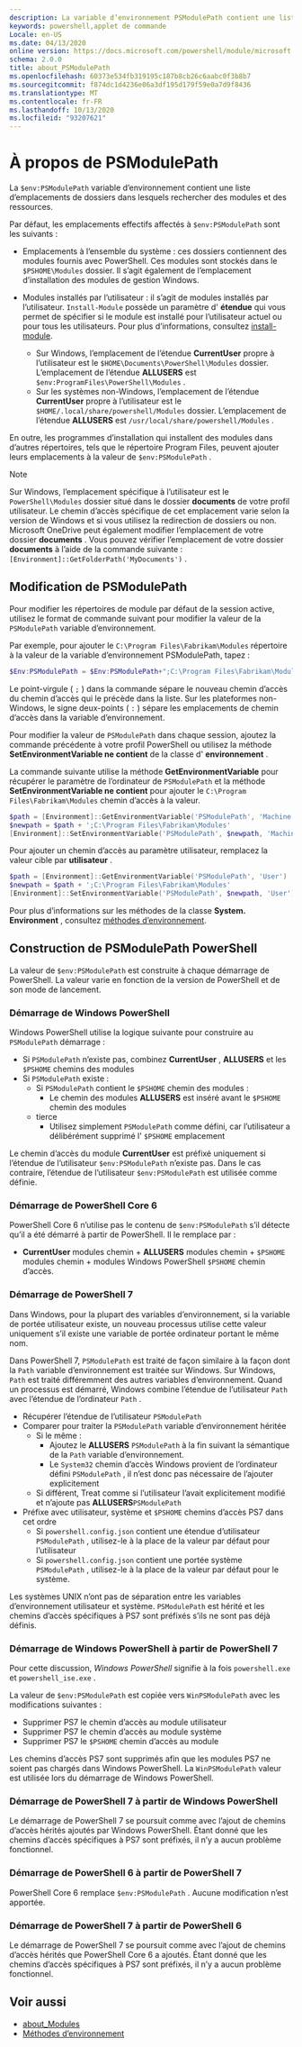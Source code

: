 ```yaml
---
description: La variable d’environnement PSModulePath contient une liste d’emplacements de dossiers dans lesquels rechercher les modules et les ressources.
keywords: powershell,applet de commande
Locale: en-US
ms.date: 04/13/2020
online version: https://docs.microsoft.com/powershell/module/microsoft.powershell.core/about/about_PSModulePath?view=powershell-5.1&WT.mc_id=ps-gethelp
schema: 2.0.0
title: about_PSModulePath
ms.openlocfilehash: 60373e534fb319195c187b8cb26c6aabc0f3b8b7
ms.sourcegitcommit: f874dc1d4236e06a3df195d179f59e0a7d9f8436
ms.translationtype: MT
ms.contentlocale: fr-FR
ms.lasthandoff: 10/13/2020
ms.locfileid: "93207621"
---
```

# <a name="about-psmodulepath"></a>À propos de PSModulePath

La `$env:PSModulePath` variable d’environnement contient une liste d’emplacements de dossiers dans lesquels rechercher des modules et des ressources.

Par défaut, les emplacements effectifs affectés à `$env:PSModulePath` sont les suivants :

- Emplacements à l’ensemble du système : ces dossiers contiennent des modules fournis avec PowerShell. Ces modules sont stockés dans le `$PSHOME\Modules` dossier. Il s’agit également de l’emplacement d’installation des modules de gestion Windows.

- Modules installés par l’utilisateur : il s’agit de modules installés par l’utilisateur.
  `Install-Module` possède un paramètre d' **étendue** qui vous permet de spécifier si le module est installé pour l’utilisateur actuel ou pour tous les utilisateurs. Pour plus d’informations, consultez [install-module](xref:PowerShellGet.Install-Module).

  - Sur Windows, l’emplacement de l’étendue **CurrentUser** propre à l’utilisateur est le `$HOME\Documents\PowerShell\Modules` dossier. L’emplacement de l’étendue **ALLUSERS** est `$env:ProgramFiles\PowerShell\Modules` .
  - Sur les systèmes non-Windows, l’emplacement de l’étendue **CurrentUser** propre à l’utilisateur est le `$HOME/.local/share/powershell/Modules` dossier. L’emplacement de l’étendue **ALLUSERS** est `/usr/local/share/powershell/Modules` .

En outre, les programmes d’installation qui installent des modules dans d’autres répertoires, tels que le répertoire Program Files, peuvent ajouter leurs emplacements à la valeur de `$env:PSModulePath` .

> [!NOTE]
> Sur Windows, l’emplacement spécifique à l’utilisateur est le `PowerShell\Modules` dossier situé dans le dossier **documents** de votre profil utilisateur. Le chemin d’accès spécifique de cet emplacement varie selon la version de Windows et si vous utilisez la redirection de dossiers ou non. Microsoft OneDrive peut également modifier l’emplacement de votre dossier **documents** . Vous pouvez vérifier l’emplacement de votre dossier **documents** à l’aide de la commande suivante : `[Environment]::GetFolderPath('MyDocuments')` .

## <a name="modifying-psmodulepath"></a>Modification de PSModulePath

Pour modifier les répertoires de module par défaut de la session active, utilisez le format de commande suivant pour modifier la valeur de la `PSModulePath` variable d’environnement.

Par exemple, pour ajouter le `C:\Program Files\Fabrikam\Modules` répertoire à la valeur de la variable d’environnement PSModulePath, tapez :

```powershell
$Env:PSModulePath = $Env:PSModulePath+";C:\Program Files\Fabrikam\Modules"
```

Le point-virgule ( `;` ) dans la commande sépare le nouveau chemin d’accès du chemin d’accès qui le précède dans la liste. Sur les plateformes non-Windows, le signe deux-points ( `:` ) sépare les emplacements de chemin d’accès dans la variable d’environnement.

Pour modifier la valeur de `PSModulePath` dans chaque session, ajoutez la commande précédente à votre profil PowerShell ou utilisez la méthode **SetEnvironmentVariable ne contient** de la classe d' **environnement** .

La commande suivante utilise la méthode **GetEnvironmentVariable** pour récupérer le paramètre de l’ordinateur de `PSModulePath` et la méthode **SetEnvironmentVariable ne contient** pour ajouter le `C:\Program Files\Fabrikam\Modules` chemin d’accès à la valeur.

```powershell
$path = [Environment]::GetEnvironmentVariable('PSModulePath', 'Machine')
$newpath = $path + ';C:\Program Files\Fabrikam\Modules'
[Environment]::SetEnvironmentVariable('PSModulePath', $newpath, 'Machine')
```

Pour ajouter un chemin d’accès au paramètre utilisateur, remplacez la valeur cible par **utilisateur** .

```powershell
$path = [Environment]::GetEnvironmentVariable('PSModulePath', 'User')
$newpath = $path + ';C:\Program Files\Fabrikam\Modules'
[Environment]::SetEnvironmentVariable('PSModulePath', $newpath, 'User')
```

Pour plus d’informations sur les méthodes de la classe **System. Environment** , consultez [méthodes d’environnement](/dotnet/api/system.environment).

## <a name="powershell-psmodulepath-construction"></a>Construction de PSModulePath PowerShell

La valeur de `$env:PSModulePath` est construite à chaque démarrage de PowerShell.
La valeur varie en fonction de la version de PowerShell et de son mode de lancement.

### <a name="windows-powershell-startup"></a>Démarrage de Windows PowerShell

Windows PowerShell utilise la logique suivante pour construire au `PSModulePath` démarrage :

- Si `PSModulePath` n’existe pas, combinez **CurrentUser** , **ALLUSERS** et les `$PSHOME` chemins des modules
- Si `PSModulePath` existe :
  - Si `PSModulePath` contient le `$PSHOME` chemin des modules :
    - Le chemin des modules **ALLUSERS** est inséré avant le `$PSHOME` chemin des modules
  - tierce
    - Utilisez simplement `PSModulePath` comme défini, car l’utilisateur a délibérément supprimé l' `$PSHOME` emplacement

Le chemin d’accès du module **CurrentUser** est préfixé uniquement si l’étendue de l’utilisateur `$env:PSModulePath` n’existe pas. Dans le cas contraire, l’étendue de l’utilisateur `$env:PSModulePath` est utilisée comme définie.

### <a name="powershell-core-6-startup"></a>Démarrage de PowerShell Core 6

PowerShell Core 6 n’utilise pas le contenu de `$env:PSModulePath` s’il détecte qu’il a été démarré à partir de PowerShell. Il le remplace par :

- **CurrentUser** modules chemin + **ALLUSERS** modules chemin + `$PSHOME` modules chemin + modules Windows PowerShell `$PSHOME` chemin d’accès.

### <a name="powershell-7-startup"></a>Démarrage de PowerShell 7

Dans Windows, pour la plupart des variables d’environnement, si la variable de portée utilisateur existe, un nouveau processus utilise cette valeur uniquement s’il existe une variable de portée ordinateur portant le même nom.

Dans PowerShell 7, `PSModulePath` est traité de façon similaire à la façon dont la `Path` variable d’environnement est traitée sur Windows. Sur Windows, `Path` est traité différemment des autres variables d’environnement. Quand un processus est démarré, Windows combine l’étendue de l’utilisateur `Path` avec l’étendue de l’ordinateur `Path` .

- Récupérer l’étendue de l’utilisateur `PSModulePath`
- Comparer pour traiter la `PSModulePath` variable d’environnement héritée
  - Si le même :
    - Ajoutez le **ALLUSERS** `PSModulePath` à la fin suivant la sémantique de la `Path` variable d’environnement.
    - Le `System32` chemin d’accès Windows provient de l’ordinateur défini `PSModulePath` , il n’est donc pas nécessaire de l’ajouter explicitement
  - Si différent, Treat comme si l’utilisateur l’avait explicitement modifié et n’ajoute pas **ALLUSERS**`PSModulePath`
- Préfixe avec utilisateur, système et `$PSHOME` chemins d’accès PS7 dans cet ordre
  - Si `powershell.config.json` contient une étendue d’utilisateur `PSModulePath` , utilisez-le à la place de la valeur par défaut pour l’utilisateur
  - Si `powershell.config.json` contient une portée système `PSModulePath` , utilisez-le à la place de la valeur par défaut pour le système.

Les systèmes UNIX n’ont pas de séparation entre les variables d’environnement utilisateur et système.
`PSModulePath` est hérité et les chemins d’accès spécifiques à PS7 sont préfixés s’ils ne sont pas déjà définis.

### <a name="starting-windows-powershell-from-powershell-7"></a>Démarrage de Windows PowerShell à partir de PowerShell 7

Pour cette discussion, _Windows PowerShell_ signifie à la fois `powershell.exe` et `powershell_ise.exe` .

La valeur de `$env:PSModulePath` est copiée vers `WinPSModulePath` avec les modifications suivantes :

- Supprimer PS7 le chemin d’accès au module utilisateur
- Supprimer PS7 le chemin d’accès au module système
- Supprimer PS7 le `$PSHOME` chemin d’accès au module

Les chemins d’accès PS7 sont supprimés afin que les modules PS7 ne soient pas chargés dans Windows PowerShell. La `WinPSModulePath` valeur est utilisée lors du démarrage de Windows PowerShell.

### <a name="starting-powershell-7-from-windows-powershell"></a>Démarrage de PowerShell 7 à partir de Windows PowerShell

Le démarrage de PowerShell 7 se poursuit comme avec l’ajout de chemins d’accès hérités ajoutés par Windows PowerShell. Étant donné que les chemins d’accès spécifiques à PS7 sont préfixés, il n’y a aucun problème fonctionnel.

### <a name="starting-powershell-6-from-powershell-7"></a>Démarrage de PowerShell 6 à partir de PowerShell 7

PowerShell Core 6 remplace `$env:PSModulePath` . Aucune modification n’est apportée.

### <a name="starting-powershell-7-from-powershell-6"></a>Démarrage de PowerShell 7 à partir de PowerShell 6

Le démarrage de PowerShell 7 se poursuit comme avec l’ajout de chemins d’accès hérités que PowerShell Core 6 a ajoutés. Étant donné que les chemins d’accès spécifiques à PS7 sont préfixés, il n’y a aucun problème fonctionnel.

## <a name="see-also"></a>Voir aussi

- [about_Modules](about_Modules.md)
- [Méthodes d’environnement](/dotnet/api/system.environment)
